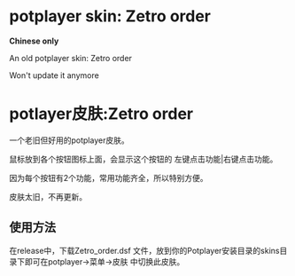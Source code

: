 # potplayer skin: Zetro order
**Chinese only**

An old potplayer skin: Zetro order

Won't update it anymore

# potlayer皮肤:Zetro order
一个老旧但好用的potplayer皮肤。

鼠标放到各个按钮图标上面，会显示这个按钮的 左键点击功能|右键点击功能。

因为每个按钮有2个功能，常用功能齐全，所以特别方便。

皮肤太旧，不再更新。

## 使用方法
在release中，下载Zetro_order.dsf 文件，放到你的Potplayer安装目录的skins目录下即可在potplayer->菜单->皮肤 中切换此皮肤。

